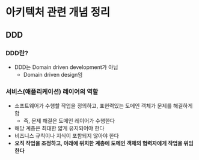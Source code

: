 # 아키텍처 관련 개념 정리 
## DDD
### DDD란?  
- DDD는 Domain driven development가 아님
  - Domain driven design임

### 서비스(애플리케이션) 레이어의 역할 
- 소프트웨어가 수행할 작업을 정의하고, 표현력있는 도메인 객체가 문제를 해결하게 함
  - 즉, 문제 해결은 도메인 레이어가 수행한다
- 해당 계층은 최대한 얇게 유지되어야 한다 
- 비즈니스 규칙이나 지식이 포함되지 않아야 한다 
- **오직 작업을 조정하고, 아래에 위치한 계층에 도메인 객체의 협력자에게 작업을 위임한다**